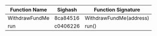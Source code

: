 | Function Name  | Sighash  | Function Signature      |
| -------------- | -------- | ----------------------- |
| WithdrawFundMe | 8ca84516 | WithdrawFundMe(address) |
| run            | c0406226 | run()                   |